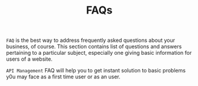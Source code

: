 ﻿---
title: "FAQs"
toc: true
tag: developers
category: "API-Management"
menus: 
    api:
        icon: fa fa-gg
        title: "FAQs" 
        identifier: apiarchitecture 

---
`FAQ` is the best way to address frequently asked questions about your business, of course. This section contains list of questions and answers pertaining to a particular subject, especially one giving basic information for users of a website. 

`API Management` FAQ will help you to get instant solution to basic problems y0u may face as a first time user or as an user.

